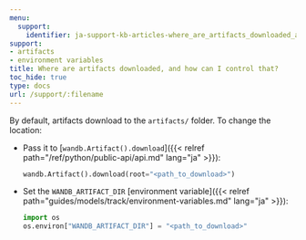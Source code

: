 ```yaml
---
menu:
  support:
    identifier: ja-support-kb-articles-where_are_artifacts_downloaded_and_how_can_i_control_that
support:
- artifacts
- environment variables
title: Where are artifacts downloaded, and how can I control that?
toc_hide: true
type: docs
url: /support/:filename
---
```


By default, artifacts download to the `artifacts/` folder. To change the location:

- Pass it to [`wandb.Artifact().download`]({{< relref path="/ref/python/public-api/api.md" lang="ja" >}}):

    ```python
    wandb.Artifact().download(root="<path_to_download>")
    ```

- Set the `WANDB_ARTIFACT_DIR` [environment variable]({{< relref path="guides/models/track/environment-variables.md" lang="ja" >}}):

    ```python
    import os
    os.environ["WANDB_ARTIFACT_DIR"] = "<path_to_download>"
    ```